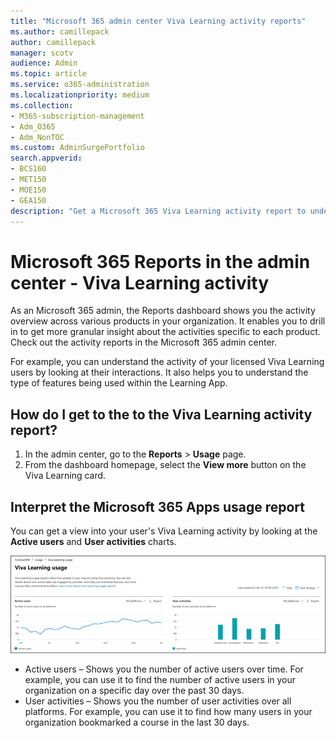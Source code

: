 ```yaml
---
title: "Microsoft 365 admin center Viva Learning activity reports"
ms.author: camillepack
author: camillepack
manager: scotv
audience: Admin
ms.topic: article
ms.service: o365-administration
ms.localizationpriority: medium
ms.collection:
- M365-subscription-management
- Adm_O365
- Adm_NonTOC
ms.custom: AdminSurgePortfolio
search.appverid:
- BCS160
- MET150
- MOE150
- GEA150
description: "Get a Microsoft 365 Viva Learning activity report to understand Viva Learning licensed user activity such as user interactions and features being used."
---
```


# Microsoft 365 Reports in the admin center - Viva Learning activity

As an Microsoft 365 admin, the Reports dashboard shows you the activity overview across various products in your organization. It enables you to drill in to get more granular insight about the activities specific to each product. Check out the activity reports in the Microsoft 365 admin center. 

For example, you can understand the activity of your licensed Viva Learning users by looking at their interactions. It also helps you to understand the type of features being used within the Learning App.

## How do I get to the to the Viva Learning activity report?  

1. In the admin center, go to the **Reports** > **Usage** page. 
2. From the dashboard homepage, select the **View more** button on the Viva Learning card. 

## Interpret the Microsoft 365 Apps usage report

You can get a view into your user's Viva Learning activity by looking at the **Active users** and **User activities** charts.

![Microsoft 365 Apps usage report.](../../media/viva-learning-charts.png)

- Active users – Shows you the number of active users over time. For example, you can use it to find the number of active users in your organization on a specific day over the past 30 days.
- User activities – Shows you the number of user activities over all platforms. For example, you can use it to find how many users in your organization bookmarked a course in the last 30 days.
 
